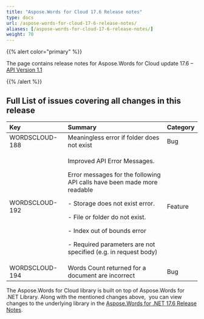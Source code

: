 ```yaml
---
title: "Aspose.Words for Cloud 17.6 Release notes"
type: docs
url: /aspose-words-for-cloud-17-6-release-notes/
aliases: [/aspose-words-for-cloud-17-6-release-notes/]
weight: 70
---
```


{{% alert color="primary" %}} 

The page contains release notes for Aspose.Words for Cloud update 17.6 – [API Version 1.1](http://api.aspose.com/v1.1/swagger/ui/index)

{{% /alert %}} 
## Full List of issues covering all changes in this release

|Key|Summary|Category|
| :- | :- | :- |
|WORDSCLOUD-188|Meaningless error if folder does not exist|Bug|
|WORDSCLOUD-192 |<p>Improved API Error Messages.</p><p>Error messages for the following API calls have been made more readable</p><p>- Storage does not exist error.</p><p>- File or folder do not exist.</p><p>- Index out of bounds error</p><p>- Required parameters are not specified (e.g. in request body)</p>|Feature|
|WORDSCLOUD-194 |Words Count returned for a document are incorrect|Bug|


The Aspose.Words for Cloud library is built on top of Aspose.Words for .NET Library. Along with the mentioned changes above,  you can view changes to the underlying library in the [Aspose.Words for .NET 17.6 Release Notes](https://docs.aspose.com/display/wordsnet/Aspose.Words+for+.NET+17.6+Release+Notes).
